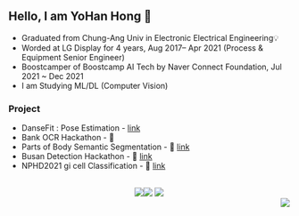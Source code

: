 ## Hello, I am YoHan Hong 🐋
- Graduated from Chung-Ang Univ in Electronic Electrical Engineering💡
- Worded at LG Display for 4 years, Aug 2017– Apr 2021 (Process & Equipment Senior Engineer)
- Boostcamper of Boostcamp AI Tech by Naver Connect Foundation, Jul 2021 ~ Dec 2021
- I am Studying ML/DL (Computer Vision)

### Project
- DanseFit : Pose Estimation - [link](https://github.com/hongsusoo/final-project-level3-cv-08)
- Bank OCR Hackathon - 🥈
- Parts of Body Semantic Segmentation - 🥈 [link](https://github.com/hongsusoo/nunbody_segmentation)
- Busan Detection Hackathon - 🥇 [link](https://github.com/hongsusoo/busan_detection_hackathon) 
- NPHD2021 gi cell Classification - 🥇 [link](https://github.com/hongsusoo/NPHD2021_gi_cell) 

<br>

<div align=center>
<a href="https://valiant-tibia-c18.notion.site/Yohan-Hong-24a896c66aa440bfa4f0f802c3ae8bd3" target="_blank"><img src="https://img.shields.io/badge/Portfolio-000000?style=flat-square&logo=Notion&logoColor=white"/></a><a href="https://hongsusoo.github.io" target="_blank"><img src="https://img.shields.io/badge/GitHub Blog-000000?style=flat-square&logo=GitHub&logoColor=#181717"/></a> <a href="https://solved.ac/profile/hyhgoodgo7" target="_blank"><img src="http://mazassumnida.wtf/api/mini/generate_badge?boj=hyhgoodgo7"/></a>
</div>
<div align=right><a href="https://hits.seeyoufarm.com"><img src="https://hits.seeyoufarm.com/api/count/incr/badge.svg?url=https%3A%2F%2Fgithub.com%2Fhongsusoo&count_bg=%2379C83D&title_bg=%23555555&icon=&icon_color=%23E7E7E7&title=visited&edge_flat=false"/></a>
</div>
